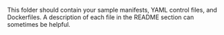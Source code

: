 This folder should contain your sample manifests, YAML control files, and Dockerfiles. A description of each file in the README section can sometimes be helpful.
